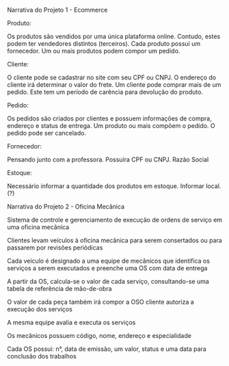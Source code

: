 Narrativa do Projeto 1 - Ecommerce

Produto:

Os produtos são vendidos por uma única plataforma online. Contudo, estes podem ter vendedores distintos (terceiros).
Cada produto possuí um fornecedor.
Um ou mais produtos podem compor um pedido.

Cliente:

O cliente pode se cadastrar no site com seu CPF ou CNPJ.
O endereço do cliente irá determinar o valor do frete.
Um cliente pode comprar mais de um pedido. Este tem um período de carência para devolução do produto.

Pedido:

Os pedidos são criados por clientes e possuem informações de compra, endereço e status de entrega.
Um produto ou mais compõem o pedido.
O pedido pode ser cancelado.

Fornecedor:

Pensando junto com a professora.
Possuíra CPF ou CNPJ.
Razão Social

Estoque:

Necessário informar a quantidade dos produtos em estoque.
Informar local. (?)

Narrativa do Projeto 2 - Oficina Mecãnica

Sistema de controle e gerenciamento de execução de ordens de serviço em uma oficina mecânica

Clientes levam veículos à oficina mecânica para serem consertados ou para passarem por revisões periódicas

Cada veículo é designado a uma equipe de mecânicos que identifica os serviços a serem executados e preenche uma OS com data de entrega

A partir da OS, calcula-se o valor de cada serviço, consultando-se uma tabela de referência de mão-de-obra

O valor de cada peça também irá compor a OSO cliente autoriza a execução dos serviços

A mesma equipe avalia e executa os serviços

Os mecânicos possuem código, nome, endereço e especialidade

Cada OS possui: n°, data de emissão, um valor, status e uma data para conclusão dos trabalhos
